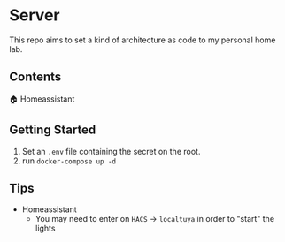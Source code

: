 # Server

This repo aims to set a kind of architecture as code to my personal home lab.

## Contents

🏠 Homeassistant

## Getting Started

1. Set an `.env` file containing the secret on the root.
2. run `docker-compose up -d`

## Tips

- Homeassistant
  - You may need to enter on `HACS` -> `localtuya` in order to "start" the lights
